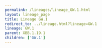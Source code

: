 ```yaml
---
permalink: /lineages/lineage_GW.1.html
layout: lineage_page
title: Lineage GW.1
redirect_to: ../lineage.html?lineage=GW.1
lineage: GW.1
parent: XBB.1.19.1
children: ['GW.1']
---
```

